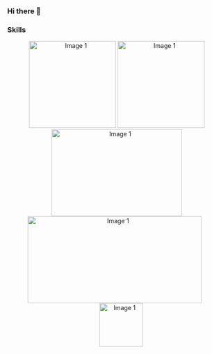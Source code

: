 ### Hi there 👋
### Skills
<div align="center">
    <img src="https://spring.io/img/spring-2.svg" alt="Image 1" width="200" height="200"/>
    <img src="https://angular.io/assets/images/logos/angularjs/AngularJS-Shield.svg" alt="Image 1" width="200" height="200"/>
   <img src="https://1000logos.net/wp-content/uploads/2020/09/Java-Logo.png" alt="Image 1" width="300" height="200"/>
<img src="https://upload.wikimedia.org/wikipedia/commons/thumb/e/e3/Jenkins_logo_with_title.svg/2560px-Jenkins_logo_with_title.svg.png" alt="Image 1" width="400" height="200" style="margin-right: 10px"/>
<img src="https://upload.wikimedia.org/wikipedia/commons/thumb/9/93/Amazon_Web_Services_Logo.svg/1200px-Amazon_Web_Services_Logo.svg.png" alt="Image 1" width="100" height="100" style="margin-left: 20px;"/>


  
</div>











<!--
**arunvemireddy/arunvemireddy** is a ✨ _special_ ✨ repository because its `README.md` (this file) appears on your GitHub profile.

Here are some ideas to get you started:

- 🔭 I’m currently working on ...
- 🌱 I’m currently learning ...
- 👯 I’m looking to collaborate on ...
- 🤔 I’m looking for help with ...
- 💬 Ask me about ...
- 📫 How to reach me: ...
- 😄 Pronouns: ...
- ⚡ Fun fact: ...
-->
